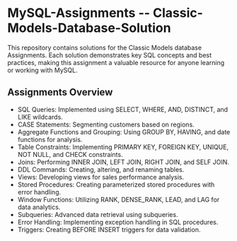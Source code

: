 # MySQL-Assignments -- Classic-Models-Database-Solution
This repository contains solutions for the Classic Models database Assignments. Each solution demonstrates key SQL concepts and best practices, making this assignment a valuable resource for anyone learning or working with MySQL.

## Assignments Overview
* SQL Queries: Implemented using SELECT, WHERE, AND, DISTINCT, and LIKE wildcards.
* CASE Statements: Segmenting customers based on regions.
* Aggregate Functions and Grouping: Using GROUP BY, HAVING, and date functions for analysis.
* Table Constraints: Implementing PRIMARY KEY, FOREIGN KEY, UNIQUE, NOT NULL, and CHECK constraints.
* Joins: Performing INNER JOIN, LEFT JOIN, RIGHT JOIN, and SELF JOIN.
* DDL Commands: Creating, altering, and renaming tables.
* Views: Developing views for sales performance analysis.
* Stored Procedures: Creating parameterized stored procedures with error handling.
* Window Functions: Utilizing RANK, DENSE_RANK, LEAD, and LAG for data analytics.
* Subqueries: Advanced data retrieval using subqueries.
* Error Handling: Implementing exception handling in SQL procedures.
* Triggers: Creating BEFORE INSERT triggers for data validation.
